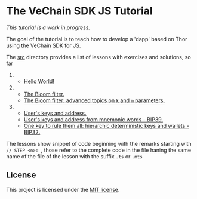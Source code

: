 
# The VeChain SDK JS Tutorial

_This tutorial is a work in progress._

The goal of the tutorial is to teach how to develop a 'dapp' based on Thor using the VeChain SDK for JS.

The [src](src) directory provides a list of lessons with exercises and solutions, so far

1.
   * [Hello World!](src/1.Hello_World/HelloWorld.md)
2.
   * [The Bloom filter.](src/2.Bloom_Filter/BloomPart1.md)
   * [The Bloom filter: advanced topics on `k` and `m` parameters.](src/2.Bloom_Filter/BloomPart2.md)
3.
   * [User's keys and address.](src/3.Keys_Addresses_Wallets/Keys.md)
   * [User's keys and address from mnemonic words - BIP39.](src/3.Keys_Addresses_Wallets/BIP39.md)
   * [One key to rule them all: hierarchic deterministic keys and wallets - BIP32.](src/3.Keys_Addresses_Wallets/BIP32.md)

The lessons show snippet of code beginning with the remarks starting with `// STEP <n>: `, 
those refer to the complete code in the file haning the same name of the file of the lesson with the suffix `.ts` or `.mts`

## License

This project is licensed under the [MIT license](LICENSE.md).

